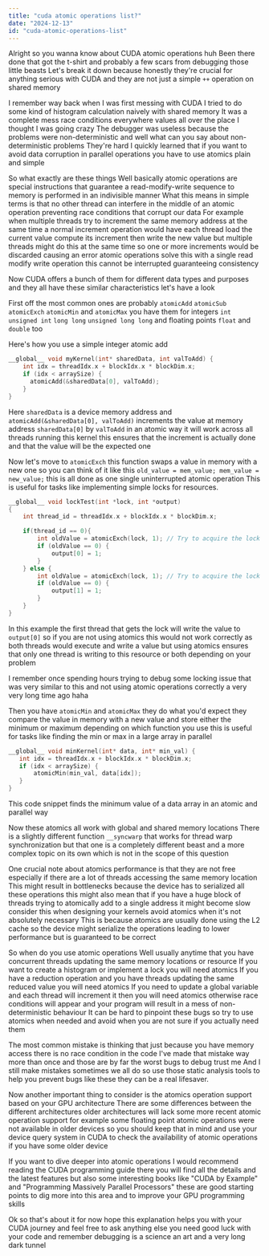 ```yaml
---
title: "cuda atomic operations list?"
date: "2024-12-13"
id: "cuda-atomic-operations-list"
---
```


Alright so you wanna know about CUDA atomic operations huh Been there done that got the t-shirt and probably a few scars from debugging those little beasts Let's break it down because honestly they're crucial for anything serious with CUDA and they are not just a simple `++` operation on shared memory

I remember way back when I was first messing with CUDA I tried to do some kind of histogram calculation naively with shared memory It was a complete mess race conditions everywhere values all over the place I thought I was going crazy The debugger was useless because the problems were non-deterministic and well what can you say about non-deterministic problems They're hard I quickly learned that if you want to avoid data corruption in parallel operations you have to use atomics plain and simple

So what exactly are these things Well basically atomic operations are special instructions that guarantee a read-modify-write sequence to memory is performed in an indivisible manner What this means in simple terms is that no other thread can interfere in the middle of an atomic operation preventing race conditions that corrupt our data For example when multiple threads try to increment the same memory address at the same time a normal increment operation would have each thread load the current value compute its increment then write the new value but multiple threads might do this at the same time so one or more increments would be discarded causing an error atomic operations solve this with a single read modify write operation this cannot be interrupted guaranteeing consistency

Now CUDA offers a bunch of them for different data types and purposes and they all have these similar characteristics let's have a look

First off the most common ones are probably `atomicAdd` `atomicSub` `atomicExch` `atomicMin` and `atomicMax` you have them for integers `int` `unsigned int` `long long` `unsigned long long` and floating points `float` and `double` too

Here's how you use a simple integer atomic add

```cpp
__global__ void myKernel(int* sharedData, int valToAdd) {
    int idx = threadIdx.x + blockIdx.x * blockDim.x;
    if (idx < arraySize) {
      atomicAdd(&sharedData[0], valToAdd);
    }
}
```

Here `sharedData` is a device memory address and `atomicAdd(&sharedData[0], valToAdd)` increments the value at memory address `sharedData[0]` by `valToAdd` in an atomic way it will work across all threads running this kernel this ensures that the increment is actually done and that the value will be the expected one

Now let's move to `atomicExch` this function swaps a value in memory with a new one so you can think of it like this `old_value = mem_value; mem_value = new_value;` this is all done as one single uninterrupted atomic operation This is useful for tasks like implementing simple locks for resources.

```cpp
__global__ void lockTest(int *lock, int *output)
{
    int thread_id = threadIdx.x + blockIdx.x * blockDim.x;

    if(thread_id == 0){
        int oldValue = atomicExch(lock, 1); // Try to acquire the lock
        if (oldValue == 0) {
            output[0] = 1;
        }
    } else {
        int oldValue = atomicExch(lock, 1); // Try to acquire the lock
        if (oldValue == 0) {
            output[1] = 1;
        }
    }
}

```

In this example the first thread that gets the lock will write the value to `output[0]` so if you are not using atomics this would not work correctly as both threads would execute and write a value but using atomics ensures that only one thread is writing to this resource or both depending on your problem

I remember once spending hours trying to debug some locking issue that was very similar to this and not using atomic operations correctly a very very long time ago haha

Then you have `atomicMin` and `atomicMax` they do what you'd expect they compare the value in memory with a new value and store either the minimum or maximum depending on which function you use this is useful for tasks like finding the min or max in a large array in parallel

```cpp
__global__ void minKernel(int* data, int* min_val) {
   int idx = threadIdx.x + blockIdx.x * blockDim.x;
   if (idx < arraySize) {
       atomicMin(min_val, data[idx]);
   }
}
```

This code snippet finds the minimum value of a data array in an atomic and parallel way

Now these atomics all work with global and shared memory locations There is a slightly different function `__syncwarp` that works for thread warp synchronization but that one is a completely different beast and a more complex topic on its own which is not in the scope of this question

One crucial note about atomics performance is that they are not free especially if there are a lot of threads accessing the same memory location This might result in bottlenecks because the device has to serialized all these operations this might also mean that if you have a huge block of threads trying to atomically add to a single address it might become slow consider this when designing your kernels avoid atomics when it's not absolutely necessary This is because atomics are usually done using the L2 cache so the device might serialize the operations leading to lower performance but is guaranteed to be correct

So when do you use atomic operations Well usually anytime that you have concurrent threads updating the same memory locations or resource If you want to create a histogram or implement a lock you will need atomics If you have a reduction operation and you have threads updating the same reduced value you will need atomics If you need to update a global variable and each thread will increment it then you will need atomics otherwise race conditions will appear and your program will result in a mess of non-deterministic behaviour It can be hard to pinpoint these bugs so try to use atomics when needed and avoid when you are not sure if you actually need them

The most common mistake is thinking that just because you have memory access there is no race condition in the code I've made that mistake way more than once and those are by far the worst bugs to debug trust me And I still make mistakes sometimes we all do so use those static analysis tools to help you prevent bugs like these they can be a real lifesaver.

Now another important thing to consider is the atomics operation support based on your GPU architecture There are some differences between the different architectures older architectures will lack some more recent atomic operation support for example some floating point atomic operations were not available in older devices so you should keep that in mind and use your device query system in CUDA to check the availability of atomic operations if you have some older device

If you want to dive deeper into atomic operations I would recommend reading the CUDA programming guide there you will find all the details and the latest features but also some interesting books like "CUDA by Example" and "Programming Massively Parallel Processors" these are good starting points to dig more into this area and to improve your GPU programming skills

Ok so that's about it for now hope this explanation helps you with your CUDA journey and feel free to ask anything else you need good luck with your code and remember debugging is a science an art and a very long dark tunnel
